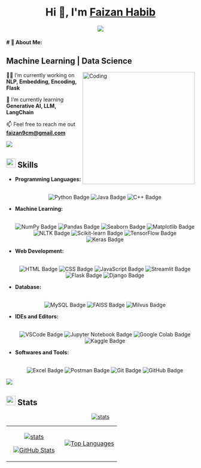<h1 align="center">Hi 👋, I'm <a href="" target="blank"> Faizan Habib</a></h1>

<p align="center">
  <a href="https://github.com/DenverCoder1/readme-typing-svg"><img src="https://readme-typing-svg.herokuapp.com?font=Time+New+Roman&amp;color=cyan&amp;size=25&amp;center=true&amp;vCenter=true&amp;width=600&amp;height=50&amp;lines=Artificial+Intelligence+Zeal++;Software+Developer;Computer+Science+Student;Love+to+learn+new+things..<3"></a>
</p>

<h4 id="about-me"># 💫 About Me:</h4>

<p>
  <h2>Machine Learning | Data Science </h2>
</p>

<img align="right" alt="Coding" width="300" src="https://i.pinimg.com/originals/81/17/8b/81178b47a8598f0c81c4799f2cdd4057.gif">

<p>👨‍💻 I’m currently working on <strong>NLP, Embedding, Encoding, Flask</strong></p>
<p>🌱 I’m currently learning <strong>Generative AI, LLM, LangChain</strong></p>
<p>📫 Feel free to reach me out <strong><a href="mailto:faizan9cm@gmail.com">faizan9cm@gmail.com</a></strong></p>

<p><img src="https://user-images.githubusercontent.com/73097560/115834477-dbab4500-a447-11eb-908a-139a6edaec5c.gif"></p>
<h2 id="skills"><img src="https://media2.giphy.com/media/QssGEmpkyEOhBCb7e1/giphy.gif?cid=ecf05e47a0n3gi1bfqntqmob8g9aid1oyj2wr3ds3mg700bl&amp;rid=giphy.gif" width="25"><b> Skills</b></h2>

<ul>
  <li><b>Programming Languages:</b></li>
  <br>
  <p align="center">
    <img src="https://img.shields.io/badge/-Python-3069da?style=for-the-badge&amp;logo=python&amp;logoColor=306998&amp;labelColor=282828" alt="Python Badge">
    <img src="https://img.shields.io/badge/-Java-C8102E?style=for-the-badge&amp;logo=java&amp;logoColor=C8102E&amp;labelColor=282828" alt="Java Badge">
    <img src="https://img.shields.io/badge/-C++-003ba1?style=for-the-badge&amp;logo=cplusplus&amp;logoColor=00599C&amp;labelColor=282828" alt="C++ Badge">
  </p>
  
  <li><b>Machine Learning:</b></li>
  <br>
  <p align="center">
    <img src="https://img.shields.io/badge/-NumPy-5800af?style=for-the-badge&amp;logo=numpy&amp;logoColor=0485a1&amp;labelColor=282828" alt="NumPy Badge">
    <img src="https://img.shields.io/badge/-Pandas-150458?style=for-the-badge&amp;logo=pandas&amp;logoColor=ffffff&amp;labelColor=282828" alt="Pandas Badge">
    <img src="https://img.shields.io/badge/-Seaborn-8c6ee1?style=for-the-badge&amp;logo=seaborn&amp;logoColor=ffffff&amp;labelColor=282828" alt="Seaborn Badge">
    <img src="https://img.shields.io/badge/-Matplotlib-0a2c5f?style=for-the-badge&amp;logo=matplotlib&amp;logoColor=ffffff&amp;labelColor=282828" alt="Matplotlib Badge">
    <img src="https://img.shields.io/badge/-NLTK-05455b?style=for-the-badge&amp;logo=nltk&amp;logoColor=ffffff&amp;labelColor=282828" alt="NLTK Badge">
    <img src="https://img.shields.io/badge/-Scikit_learn-F7931E?style=for-the-badge&amp;logo=scikit-learn&amp;logoColor=099fe3&amp;labelColor=282828" alt="Scikit-learn Badge">
    <img src="https://img.shields.io/badge/-TensorFlow-FF6F00?style=for-the-badge&amp;logo=tensorflow&amp;logoColor=c8c8c8&amp;labelColor=282828" alt="TensorFlow Badge">
    <img src="https://img.shields.io/badge/-Keras-D00000?style=for-the-badge&amp;logo=keras&amp;logoColor=ffffff&amp;labelColor=282828" alt="Keras Badge">
  </p>
  
  <li><b>Web Development:</b></li>
  <br>
  <p align="center">
    <img src="https://img.shields.io/badge/-HTML-ee3a23?style=for-the-badge&amp;logo=html5&amp;logoColor=E44D26&amp;labelColor=282828" alt="HTML Badge">
    <img src="https://img.shields.io/badge/-CSS-3041aa?style=for-the-badge&amp;logo=css3&amp;logoColor=1572B6&amp;labelColor=282828" alt="CSS Badge">
    <img src="https://img.shields.io/badge/-JavaScript-f9f502?style=for-the-badge&amp;logo=javascript&amp;logoColor=F7E018&amp;labelColor=282828" alt="JavaScript Badge">
    <img src="https://img.shields.io/badge/-Streamlit-ff2859?style=for-the-badge&amp;logo=streamlit&amp;logoColor=ea5669&amp;labelColor=282828" alt="Streamlit Badge">
    <img src="https://img.shields.io/badge/-Flask-000000?style=for-the-badge&amp;logo=flask&amp;logoColor=ffffff&amp;labelColor=282828" alt="Flask Badge">
    <img src="https://img.shields.io/badge/-Django-0e542d?style=for-the-badge&amp;logo=django&amp;logoColor=ffffff&amp;labelColor=282828" alt="Django Badge">
  </p>

  <li><b>Database:</b></li>
  <br>
  <P align="center">
    <img src="https://img.shields.io/badge/-MySQL-4479A1?style=for-the-badge&amp;logo=mysql&amp;logoColor=ff6600&amp;labelColor=282828" alt="MySQL Badge">
    <img src="https://img.shields.io/badge/-FAISS-f1185e?style=for-the-badge&amp;logo=faiss&amp;logoColor=ffffff&amp;labelColor=282828" alt="FAISS Badge">
    <img src="https://img.shields.io/badge/-Milvus-25a3ed?style=for-the-badge&amp;logo=milvus&amp;logoColor=ffffff&amp;labelColor=282828" alt="Milvus Badge">        
  </P>

  <li><b>IDEs and Editors:</b></li>
  <br>
  <p align="center">
    <img src="https://img.shields.io/badge/-VSCode-007ACC?style=for-the-badge&amp;logo=visual-studio-code&amp;logoColor=ffffff&amp;labelColor=282828" alt="VSCode Badge">
    <img src="https://img.shields.io/badge/-Jupyter%20Notebook-F37626?style=for-the-badge&amp;logo=jupyter&amp;logoColor=ffffff&amp;labelColor=282828" alt="Jupyter Notebook Badge">
    <img src="https://img.shields.io/badge/-Google%20Colab-F9AB00?style=for-the-badge&amp;logo=googlecolab&amp;logoColor=ffffff&amp;labelColor=282828" alt="Google Colab Badge">
    <img src="https://img.shields.io/badge/-Kaggle-20BEFF?style=for-the-badge&amp;logo=kaggle&amp;logoColor=ffffff&amp;labelColor=282828" alt="Kaggle Badge">
  </p>
  
  <li><b>Softwares and Tools:</b></li>
  <br>
  <p align="center">
    <img src="https://img.shields.io/badge/-Excel-217346?style=for-the-badge&amp;logo=microsoft-excel&amp;logoColor=ffffff&amp;labelColor=282828" alt="Excel Badge">
    <img src="https://img.shields.io/badge/-Postman-FF6C37?style=for-the-badge&amp;logo=postman&amp;logoColor=ffffff&amp;labelColor=282828" alt="Postman Badge">
    <img src="https://img.shields.io/badge/-Git-F05032?style=for-the-badge&amp;logo=git&amp;logoColor=F05032&amp;labelColor=282828" alt="Git Badge">
    <img src="https://img.shields.io/badge/-GitHub-181717?style=for-the-badge&amp;logo=github&amp;logoColor=ffffff&amp;labelColor=282828" alt="GitHub Badge">
  </p>
</ul>

<p><img src="https://user-images.githubusercontent.com/73097560/115834477-dbab4500-a447-11eb-908a-139a6edaec5c.gif"></p>
<h2 id="skills"><img src="https://media.giphy.com/media/iY8CRBdQXODJSCERIr/giphy.gif?cid=ecf05e47a0n3gi1bfqntqmob8g9aid1oyj2wr3ds3mg700bl&amp;rid=giphy.gif" width="25"><b> Stats</b></h2>

<div align="center">
  <!-- Upper div -->
  <div style="width: 100%; text-align: center;">
    <p>
      <a href="#">
        <img alt="stats" src="https://github-profile-summary-cards.vercel.app/api/cards/profile-details?username=faizan9cm&theme=radical&include_all_commits=true&count_private=true&include_pulls=true" />
      </a>
    </p>
  </div>
  <!-- Lower div using a table layout -->
  <table style="width: 100%; border-spacing: 10px;">
    <tr>
      <!-- Left div -->
      <td style="width: 50%; vertical-align: top; text-align: center;">
        <!-- Upper div inside left div -->
        <div">
          <p>
            <a href="#">
              <img alt="stats" src="https://github-readme-streak-stats.herokuapp.com/?user=faizan9cm&theme=radical&hide_border=false" />
            </a>
          </p>
        </div>
        <!-- Lower div inside left div -->
        <div>
          <p>
            <a href="#">
              <img alt="GitHub Stats" src="https://github-readme-stats.vercel.app/api?username=faizan9cm&show_icons=true&theme=radical">
            </a>
          </p>
        </div>
      </td>
      <!-- Right div -->
      <td style="width: 50%; text-align: center;">
        <p>
          <a href="#">
            <img src="https://github-readme-stats.vercel.app/api/top-langs/?username=faizan9cm&theme=radical&hide_title=false" alt="Top Languages">
          </a>
        </p>
      </td>
    </tr>
  </table>
</div>



<!--
**faizan9cm/faizan9cm** is a ✨ _special_ ✨ repository because its `README.md` (this file) appears on your GitHub profile.
-->
